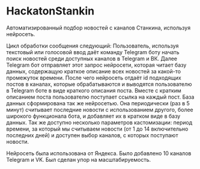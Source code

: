 # HackatonStankin
Автоматизированный подбор новостей с каналов Станкина, используя нейросеть.

Цикл обработки сообщения следующий:
Пользователь, используя текстовый или голосовой ввод даёт команду Telegram боту начать поиск новостей среди доступных каналов в Telegram и ВК.
Далее Telegram бот отправляет этот запрос нейросети, которая читает базу данных, содержащую краткое описание всех новостей за какой-то промежуток времени.
После чего нейросеть отдаёт id подходящих постов в каналах, которые обрабатываются и выводятся пользователю в Telegram боте в виде
краткого описания поста. Вместе с кратким описанием поста пользователю поступает ссылка на каждый пост.
База данных сформирована так же нейросетью. Она периодически (раз в 5 минут) считывает последние новости с использованием другого, более широкого функционала
бота, и добавляет их в кратком виде в базу данных.
Так же доступно несколько параметров кастомизации: период времени, за который мы считываем новости (от 1 до 14 включительно последних дней) и
доступен выбор каналов, с которых поступают новости.

Нейросеть была использована от Яндекса. Было добавлено 10 каналов Telegram и VK. Был сделан упор на масштабируемость.
